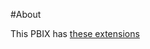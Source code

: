 #About 

This PBIX has [these extensions](https://github.com/tnclark8012/Power-BI-Desktop-Query-Extensions)
